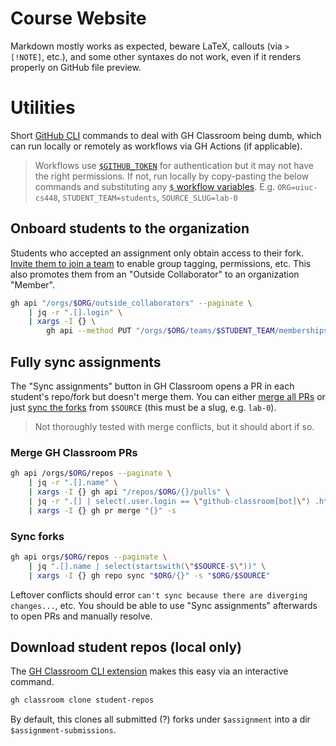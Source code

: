 # Course Website

Markdown mostly works as expected, beware LaTeX, callouts (via `> [!NOTE]`, etc.), and some other syntaxes do not work, even if it renders properly on GitHub file preview.

# Utilities

Short [GitHub CLI](https://cli.github.com/manual/) commands to deal with GH Classroom being dumb, which can run locally or remotely as workflows via GH Actions (if applicable).

> Workflows use [`$GITHUB_TOKEN`](https://docs.github.com/en/actions/security-for-github-actions/security-guides/automatic-token-authentication) for authentication but it may not have the right permissions. If not, run locally by copy-pasting the below commands and substituting any [`$` workflow variables](https://github.com/organizations/uiuc-cs448/settings/variables/actions).
> E.g. `ORG=uiuc-cs448`, `STUDENT_TEAM=students`, `SOURCE_SLUG=lab-0`

## Onboard students to the organization

Students who accepted an assignment only obtain access to their fork. [Invite them to join a team](https://docs.github.com/en/rest/teams/members?apiVersion=2022-11-28#add-or-update-team-membership-for-a-user) to enable group tagging, permissions, etc. This also promotes them from an "Outside Collaborator" to an organization "Member".

```bash
gh api "/orgs/$ORG/outside_collaborators" --paginate \
    | jq -r ".[].login" \
    | xargs -I {} \
        gh api --method PUT "/orgs/$ORG/teams/$STUDENT_TEAM/memberships/{}" -f "role=member"
```

## Fully sync assignments

The "Sync assignments" button in GH Classroom opens a PR in each student's repo/fork but doesn't merge them. You can either [merge all PRs](https://cli.github.com/manual/gh_pr_merge) or just [sync the forks](https://cli.github.com/manual/gh_repo_sync) from `$SOURCE` (this must be a slug, e.g. `lab-0`).

> Not thoroughly tested with merge conflicts, but it should abort if so.

### Merge GH Classroom PRs

```bash
gh api /orgs/$ORG/repos --paginate \
    | jq -r ".[].name" \
    | xargs -I {} gh api "/repos/$ORG/{}/pulls" \
    | jq -r ".[] | select(.user.login == \"github-classroom[bot]\") .html_url" \
    | xargs -I {} gh pr merge "{}" -s
```

### Sync forks

```bash
gh api orgs/$ORG/repos --paginate \
    | jq ".[].name | select(startswith(\"$SOURCE-$\"))" \
    | xargs -I {} gh repo sync "$ORG/{}" -s "$ORG/$SOURCE"
```

Leftover conflicts should error `can't sync because there are diverging changes...`, etc. You should be able to use "Sync assignments" afterwards to open PRs and manually resolve.

## Download student repos (local only)

The [GH Classroom CLI extension](https://docs.github.com/en/education/manage-coursework-with-github-classroom/teach-with-github-classroom/using-github-classroom-with-github-cli) makes this easy via an interactive command.

```bash
gh classroom clone student-repos
```

By default, this clones all submitted (?) forks under `$assignment` into a dir `$assignment-submissions`.

